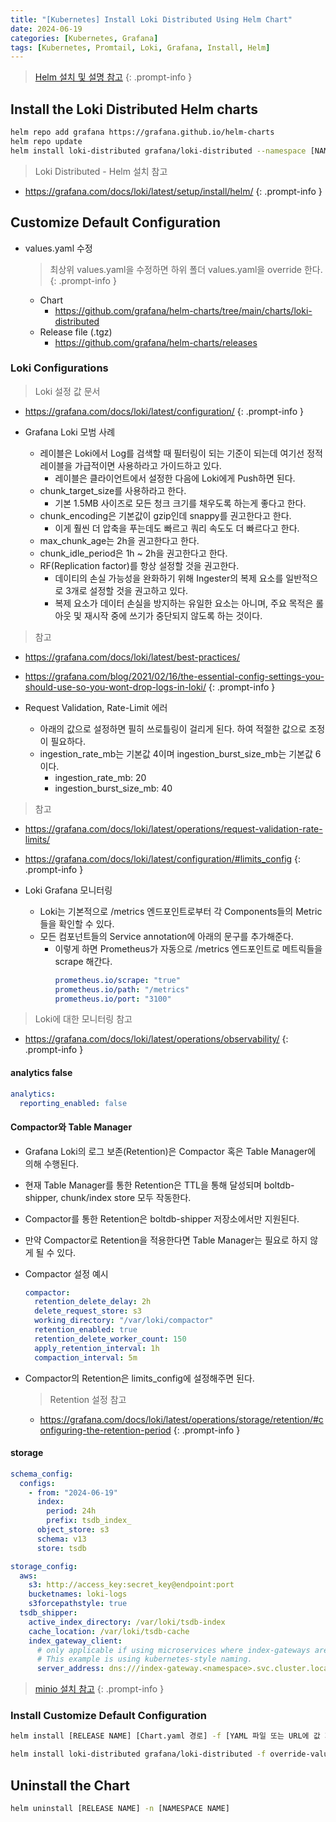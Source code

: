 ```yaml
---
title: "[Kubernetes] Install Loki Distributed Using Helm Chart"
date: 2024-06-19
categories: [Kubernetes, Grafana]
tags: [Kubernetes, Promtail, Loki, Grafana, Install, Helm]
---
```


> [Helm 설치 및 설명 참고](https://kyungryeol-yoon.github.io/posts/kubernetes-helm/)
{: .prompt-info }

## Install the Loki Distributed Helm charts

```bash
helm repo add grafana https://grafana.github.io/helm-charts
helm repo update
helm install loki-distributed grafana/loki-distributed --namespace [NAMESPACE NAME] --version [VERSION]
```

> Loki Distributed - Helm 설치 참고
- <https://grafana.com/docs/loki/latest/setup/install/helm/>
{: .prompt-info }

## Customize Default Configuration

- values.yaml 수정
  > 최상위 values.yaml을 수정하면 하위 폴더 values.yaml을 override 한다.
  {: .prompt-info }
  - Chart
    - <https://github.com/grafana/helm-charts/tree/main/charts/loki-distributed>
  - Release file (.tgz)
    - <https://github.com/grafana/helm-charts/releases>

### Loki Configurations

> Loki 설정 값 문서
- <https://grafana.com/docs/loki/latest/configuration/>
{: .prompt-info }

- Grafana Loki 모범 사례
  - 레이블은 Loki에서 Log를 검색할 때 필터링이 되는 기준이 되는데 여기선 정적 레이블을 가급적이면 사용하라고 가이드하고 있다.
    - 레이블은 클라이언트에서 설정한 다음에 Loki에게 Push하면 된다.
  - chunk_target_size를 사용하라고 한다.
    - 기본 1.5MB 사이즈로 모든 청크 크기를 채우도록 하는게 좋다고 한다.
  - chunk_encoding은 기본값이 gzip인데 snappy를 권고한다고 한다.
    - 이게 훨씬 더 압축을 푸는데도 빠르고 쿼리 속도도 더 빠르다고 한다.
  - max_chunk_age는 2h을 권고한다고 한다.
  - chunk_idle_period은 1h ~ 2h을 권고한다고 한다.
  - RF(Replication factor)를 항상 설정할 것을 권고한다.
    - 데이티의 손실 가능성을 완화하기 위해 Ingester의 복제 요소를 일반적으로 3개로 설정할 것을 권고하고 있다.
    - 복제 요소가 데이터 손실을 방지하는 유일한 요소는 아니며, 주요 목적은 롤아웃 및 재시작 중에 쓰기가 중단되지 않도록 하는 것이다.

> 참고
  - <https://grafana.com/docs/loki/latest/best-practices/>
  - <https://grafana.com/blog/2021/02/16/the-essential-config-settings-you-should-use-so-you-wont-drop-logs-in-loki/>
{: .prompt-info }

- Request Validation, Rate-Limit 에러
  - 아래의 값으로 설정하면 필히 쓰로틀링이 걸리게 된다. 하여 적절한 값으로 조정이 필요하다.
  - ingestion_rate_mb는 기본값 4이며 ingestion_burst_size_mb는 기본값 6이다.
    - ingestion_rate_mb: 20
    - ingestion_burst_size_mb: 40

> 참고
  - <https://grafana.com/docs/loki/latest/operations/request-validation-rate-limits/>
  - <https://grafana.com/docs/loki/latest/configuration/#limits_config>
{: .prompt-info }

- Loki Grafana 모니터링
  - Loki는 기본적으로 /metrics 엔드포인트로부터 각 Components들의 Metric들을 확인할 수 있다.
  - 모든 컴포넌트들의 Service annotation에 아래의 문구를 추가해준다.
    - 이렇게 하면 Prometheus가 자동으로 /metrics 엔드포인트로 메트릭들을 scrape 해간다.
        ```yaml
        prometheus.io/scrape: "true"
        prometheus.io/path: "/metrics"
        prometheus.io/port: "3100"
        ```

> Loki에 대한 모니터링 참고
- <https://grafana.com/docs/loki/latest/operations/observability/>
{: .prompt-info }

#### analytics false

```yaml
analytics:
  reporting_enabled: false
```

#### Compactor와 Table Manager

- Grafana Loki의 로그 보존(Retention)은 Compactor 혹은 Table Manager에 의해 수행된다.
- 현재 Table Manager를 통한 Retention은 TTL을 통해 달성되며 boltdb-shipper, chunk/index store 모두 작동한다.
- Compactor를 통한 Retention은 boltdb-shipper 저장소에서만 지원된다.
- 만약 Compactor로 Retention을 적용한다면 Table Manager는 필요로 하지 않게 될 수 있다.

- Compactor 설정 예시
  ```yaml
  compactor:
    retention_delete_delay: 2h
    delete_request_store: s3
    working_directory: "/var/loki/compactor"
    retention_enabled: true
    retention_delete_worker_count: 150
    apply_retention_interval: 1h
    compaction_interval: 5m
  ```
- Compactor의 Retention은 limits_config에 설정해주면 된다.
  > Retention 설정 참고
  - <https://grafana.com/docs/loki/latest/operations/storage/retention/#configuring-the-retention-period>
  {: .prompt-info }

#### storage

```yaml
schema_config:
  configs:
    - from: "2024-06-19"
      index:
        period: 24h
        prefix: tsdb_index_
      object_store: s3
      schema: v13
      store: tsdb

storage_config:
  aws:
    s3: http://access_key:secret_key@endpoint:port
    bucketnames: loki-logs
    s3forcepathstyle: true
  tsdb_shipper:
    active_index_directory: /var/loki/tsdb-index
    cache_location: /var/loki/tsdb-cache
    index_gateway_client:
      # only applicable if using microservices where index-gateways are independently deployed.
      # This example is using kubernetes-style naming.
      server_address: dns:///index-gateway.<namespace>.svc.cluster.local:9095
```

> [minio 설치 참고](https://kyungryeol-yoon.github.io/posts/kubernetes-deploy-minio/)
{: .prompt-info }

### Install Customize Default Configuration

```bash
helm install [RELEASE NAME] [Chart.yaml 경로] -f [YAML 파일 또는 URL에 값 지정 (여러 개를 지정가능)] -n [NAMESPACE NAME]
```

```bash
helm install loki-distributed grafana/loki-distributed -f override-values.yaml -n [NAMESPACE NAME]
```

## Uninstall the Chart

```bash
helm uninstall [RELEASE NAME] -n [NAMESPACE NAME]
```